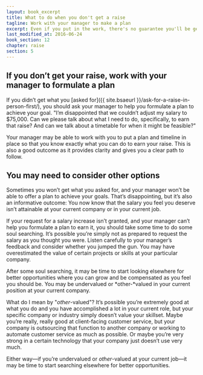 ```yaml
---
layout: book_excerpt
title: What to do when you don't get a raise
tagline: Work with your manager to make a plan
excerpt: Even if you put in the work, there's no guarantee you'll be get a raise. Here's how to plan your next move after bad news.
last_modified_at: 2016-06-24
book_section: 12
chapter: raise
section: 5
---
```


## If you don’t get your raise, work with your manager to formulate a plan

If you didn’t get what you [asked for]({{ site.bsaeurl }}/ask-for-a-raise-in-person-first/), you should ask your manager to help you formulate a plan to achieve your goal. "I’m disappointed that we couldn’t adjust my salary to $75,000. Can we please talk about what I need to do, specifically, to earn that raise? And can we talk about a timetable for when it might be feasible?"

Your manager may be able to work with you to put a plan and timeline in place so that you know exactly what you can do to earn your raise. This is also a good outcome as it provides clarity and gives you a clear path to follow.

## You may need to consider other options

Sometimes you won’t get what you asked for, and your manager won’t be able to offer a plan to achieve your goals. That’s disappointing, but it’s also an informative outcome: You now know that the salary you feel you deserve isn’t attainable at your current company or in your current job. 

If your request for a salary increase isn’t granted, and your manager can’t help you formulate a plan to earn it, you should take some time to do some soul searching. It’s possible you’re simply not as prepared to request the salary as you thought you were. Listen carefully to your manager’s feedback and consider whether you jumped the gun. You may have overestimated the value of certain projects or skills at your particular company.

After some soul searching, it may be time to start looking elsewhere for better opportunities where you can grow and be compensated as you feel you should be. You may be undervalued or *other-*valued in your current position at your current company. 

What do I mean by "*other*-valued"? It’s possible you’re extremely good at what you do and you have accomplished a lot in your current role, but your specific company or industry simply doesn’t value your skillset. Maybe you’re really, really good at client-facing customer service, but your company is outsourcing that function to another company or working to automate customer service as much as possible. Or maybe you’re very strong in a certain technology that your company just doesn’t use very much.

Either way—if you’re undervalued or *other*-valued at your current job—it may be time to start searching elsewhere for better opportunities.